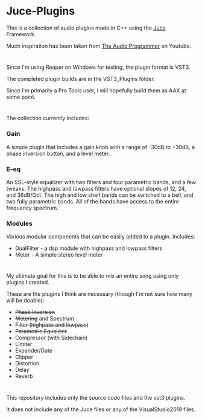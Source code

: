 # Juce-Plugins

This is a collection of audio plugins made in C++ using the [Juce](https://juce.com) Framework.

Much inspiration has been taken from [The Audio Programmer](https://www.youtube.com/channel/UCpKb02FsH4WH4X_2xhIoJ1A) on Youtube.

# 

Since I'm using Reaper on Windows for testing, the plugin format is VST3.

The completed plugin builds are in the VST3_Plugins folder.

Since I'm primarily a Pro Tools user, I will hopefully build them as AAX at some point.

# 

The collection currently includes:

### Gain
A simple plugin that includes a gain knob with a range of -30dB to +30dB, a phase inversion button, and a level meter.

### E-eq
An SSL-style equalizer with two filters and four parametric bands, and a few tweaks.
The highpass and lowpass filters have optional slopes of 12, 24, and 36dB/Oct.
The high and low shelf bands can be switched to a bell, and two fully parametric bands.
All of the bands have access to the entire frequency spectrum.

### Modules
Various modular components that can be easily added to a plugin. Includes:
* DualFilter - a dsp module with highpass and lowpass filters
* Meter - A simple stereo level meter

#

My ultimate goal for this is to be able to mix an entire song using only plugins I created.

These are the plugins I think are necessary (though I'm not sure how many will be doable):

* <s>Phase Inversion</s>
* <s>Metering</s> and Spectrum
* <s>Filter (highpass and lowpass)</s>
* <s>Parametric Equalizer</s>
* Compressor (with Sidechain)
* Limiter
* Expander/Gate
* Clipper
* Distortion
* Delay
* Reverb

#

This repository includes only the source code files and the vst3 plugins.

It does not include any of the Juce files or any of the VisualStudio2019 files.
